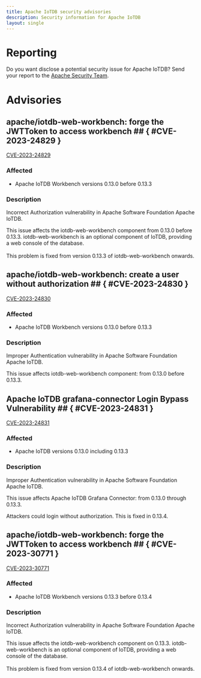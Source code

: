 ```yaml
---
title: Apache IoTDB security advisories
description: Security information for Apache IoTDB
layout: single
---
```


# Reporting

Do you want disclose a potential security issue for Apache IoTDB? Send your report to the  [Apache Security Team](mailto:security@apache.org).

# Advisories

## apache/iotdb-web-workbench: forge the JWTToken to access workbench ## { #CVE-2023-24829 }

[CVE-2023-24829](./CVE-2023-24829.cve.json)

### Affected

* Apache IoTDB Workbench versions 0.13.0 before 0.13.3


### Description

Incorrect Authorization vulnerability in Apache Software Foundation Apache IoTDB.<p>This issue affects the iotdb-web-workbench component from 0.13.0 before 0.13.3. iotdb-web-workbench is an optional component of IoTDB, providing a web console of the database.<br><br>This problem is fixed from version 0.13.3 of iotdb-web-workbench onwards.<br></p>

## apache/iotdb-web-workbench: create a user without authorization ## { #CVE-2023-24830 }

[CVE-2023-24830](./CVE-2023-24830.cve.json)

### Affected

* Apache IoTDB Workbench versions 0.13.0 before 0.13.3


### Description

Improper Authentication vulnerability in Apache Software Foundation Apache IoTDB.<p>This issue affects iotdb-web-workbench component: from 0.13.0 before 0.13.3.</p>

## Apache IoTDB grafana-connector Login Bypass Vulnerability ## { #CVE-2023-24831 }

[CVE-2023-24831](./CVE-2023-24831.cve.json)

### Affected

* Apache IoTDB versions 0.13.0 including 0.13.3


### Description

Improper Authentication vulnerability in Apache Software Foundation Apache IoTDB.<p>This issue affects Apache IoTDB Grafana Connector: from 0.13.0 through 0.13.3.</p>Attackers could login without authorization. This is fixed in 0.13.4.

## apache/iotdb-web-workbench: forge the JWTToken to access workbench ## { #CVE-2023-30771 }

[CVE-2023-30771](./CVE-2023-30771.cve.json)

### Affected

* Apache IoTDB Workbench versions 0.13.3 before 0.13.4


### Description

Incorrect Authorization vulnerability in Apache Software Foundation Apache IoTDB.<p>This issue affects the iotdb-web-workbench component on 0.13.3. iotdb-web-workbench is an optional component of IoTDB, providing a web console of the database.<br><br>This problem is fixed from version 0.13.4 of iotdb-web-workbench onwards.</p>